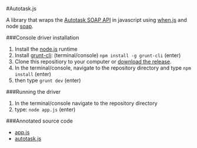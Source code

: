 #Autotask.js

A library that wraps the [Autotask SOAP API](https://www.autotask.net/help/content/Userguides/T_WebServicesAPIv1_5.pdf) in javascript using [when.js](https://github.com/cujojs/when) and node [soap](https://www.npmjs.org/package/soap). 

###Console driver installation

1. Install the [node.js](http://nodejs.org/) runtime
1. Install [grunt-cli](http://gruntjs.com/getting-started): (terminal/console) `npm install -g grunt-cli` (enter)
1. Clone this repositiory to your computer or [download the release](https://github.com/BrandonBoone/Autotask.js/archive/v0.0.2.zip). 
1. In the terminal/console, navigate to the repository directory and type `npm install` (enter)
1. then type `grunt dev` (enter)

###Running the driver

1. In the terminal/console navigate to the repository directory 
1. type: `node app.js` (enter)

###Annotated source code

 - [app.js](http://htmlpreview.github.io/?https://github.com/BrandonBoone/Autotask.js/blob/master/docs/app.html)
 - [autotask.js](http://htmlpreview.github.io/?https://github.com/BrandonBoone/Autotask.js/blob/master/docs/autotask.html)